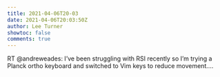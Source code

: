 ```yaml
---
title: 2021-04-06T20-03
date: 2021-04-06T20:03:50Z
author: Lee Turner
showtoc: false
comments: true
---
```


RT @andreweades: I’ve been struggling with RSI recently so I’m trying a Planck ortho keyboard and switched to Vim keys to reduce movement.…

